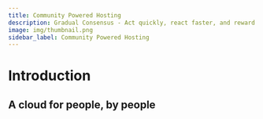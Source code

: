 ```yaml
---
title: Community Powered Hosting
description: Gradual Consensus - Act quickly, react faster, and reward slowly.
image: img/thumbnail.png
sidebar_label: Community Powered Hosting
---
```


# Introduction

<Description
  text="Distributed Cloud."
/>

## A cloud for people, by people
